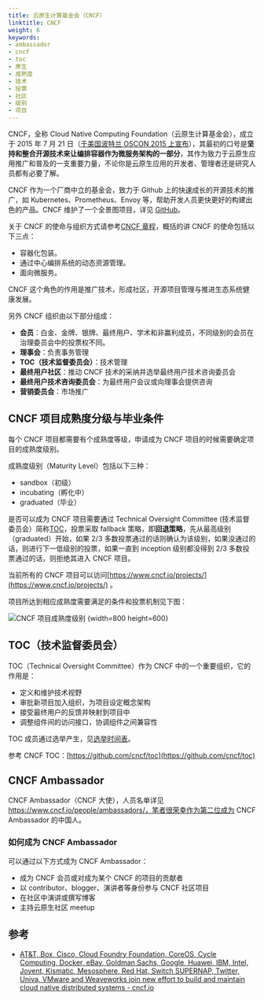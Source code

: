 ```yaml
---
title: 云原生计算基金会（CNCF）
linktitle: CNCF
weight: 6
keywords:
- ambassador
- cncf
- toc
- 原生
- 成熟度
- 技术
- 投票
- 社区
- 级别
- 项目
---
```



CNCF，全称 Cloud Native Computing Foundation（云原生计算基金会），成立于 2015 年 7 月 21 日（[于美国波特兰 OSCON 2015 上宣布](https://www.cncf.io/announcement/2015/06/21/new-cloud-native-computing-foundation-to-drive-alignment-among-container-technologies/)），其最初的口号是**坚持和整合开源技术来让编排容器作为微服务架构的一部分**，其作为致力于云原生应用推广和普及的一支重要力量，不论你是云原生应用的开发者、管理者还是研究人员都有必要了解。

CNCF 作为一个厂商中立的基金会，致力于 Github 上的快速成长的开源技术的推广，如 Kubernetes、Prometheus、Envoy 等，帮助开发人员更快更好的构建出色的产品。CNCF 维护了一个全景图项目，详见 [GitHub](https://github.com/cncf/landscape)。

关于 CNCF 的使命与组织方式请参考[CNCF 章程](https://www.cncf.io/about/charter/)，概括的讲 CNCF 的使命包括以下三点：

* 容器化包装。
* 通过中心编排系统的动态资源管理。
* 面向微服务。

CNCF 这个角色的作用是推广技术，形成社区，开源项目管理与推进生态系统健康发展。

另外 CNCF 组织由以下部分组成：

* **会员**：白金、金牌、银牌、最终用户、学术和非赢利成员，不同级别的会员在治理委员会中的投票权不同。
* **理事会**：负责事务管理
* **TOC（技术监督委员会）**：技术管理
* **最终用户社区**：推动 CNCF 技术的采纳并选举最终用户技术咨询委员会
* **最终用户技术咨询委员会**：为最终用户会议或向理事会提供咨询
* **营销委员会**：市场推广

## CNCF 项目成熟度分级与毕业条件

每个 CNCF 项目都需要有个成熟度等级，申请成为 CNCF 项目的时候需要确定项目的成熟度级别。

成熟度级别（Maturity Level）包括以下三种：

* sandbox（初级）
* incubating（孵化中）
* graduated（毕业）

是否可以成为 CNCF 项目需要通过 Technical Oversight Committee \(技术监督委员会）简称[TOC](https://github.com/cncf/toc)，投票采取 fallback 策略，即**回退策略**，先从最高级别（graduated）开始，如果 2/3 多数投票通过的话则确认为该级别，如果没通过的话，则进行下一低级别的投票，如果一直到 inception 级别都没得到 2/3 多数投票通过的话，则拒绝其进入 CNCF 项目。

当前所有的 CNCF 项目可以访问[https://www.cncf.io/projects/](https://www.cncf.io/projects/) 。

项目所达到相应成熟度需要满足的条件和投票机制见下图：

![CNCF 项目成熟度级别](../../images/cncf-graduation-criteria-v2.webp "CNCF项目成熟度级别")
{width=800 height=600}

## TOC（技术监督委员会）

TOC（Technical Oversight Committee）作为 CNCF 中的一个重要组织，它的作用是：

* 定义和维护技术视野
* 审批新项目加入组织，为项目设定概念架构
* 接受最终用户的反馈并映射到项目中
* 调整组件间的访问接口，协调组件之间兼容性

TOC 成员通过选举产生，见[选举时间表](https://github.com/cncf/toc/blob/master/process/election-schedule.md)。

参考 CNCF TOC：[https://github.com/cncf/toc](https://github.com/cncf/toc)

## CNCF Ambassador

CNCF Ambassador（CNCF 大使），人员名单详见 <https://www.cncf.io/people/ambassadors/，笔者很荣幸作为第二位成为> CNCF Ambassador 的中国人。

### 如何成为 CNCF Ambassador

可以通过以下方式成为 CNCF Ambassador：

* 成为 CNCF 会员或对成为某个 CNCF 的项目的贡献者
* 以 contributor、blogger、演讲者等身份参与 CNCF 社区项目
* 在社区中演讲或撰写博客
* 主持云原生社区 meetup

## 参考

* [AT&T, Box, Cisco, Cloud Foundry Foundation, CoreOS, Cycle Computing, Docker, eBay, Goldman Sachs, Google, Huawei, IBM, Intel, Joyent, Kismatic, Mesosphere, Red Hat, Switch SUPERNAP, Twitter, Univa, VMware and Weaveworks join new effort to build and maintain cloud native distributed systems - cncf.io](https://www.cncf.io/announcement/2015/06/21/new-cloud-native-computing-foundation-to-drive-alignment-among-container-technologies/)
